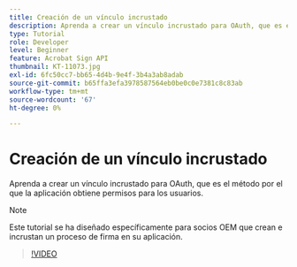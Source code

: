 ```yaml
---
title: Creación de un vínculo incrustado
description: Aprenda a crear un vínculo incrustado para OAuth, que es el método por el que la aplicación obtiene permisos para los usuarios
type: Tutorial
role: Developer
level: Beginner
feature: Acrobat Sign API
thumbnail: KT-11073.jpg
exl-id: 6fc50cc7-bb65-4d4b-9e4f-3b4a3ab8adab
source-git-commit: b65ffa3efa3978587564eb0be0c0e7381c8c83ab
workflow-type: tm+mt
source-wordcount: '67'
ht-degree: 0%

---
```


# Creación de un vínculo incrustado

Aprenda a crear un vínculo incrustado para OAuth, que es el método por el que la aplicación obtiene permisos para los usuarios.

>[!NOTE]
>
>Este tutorial se ha diseñado específicamente para socios OEM que crean e incrustan un proceso de firma en su aplicación.

>[!VIDEO](https://video.tv.adobe.com/v/347349?hidetitle=true)
